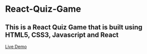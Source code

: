 # React-Quiz-Game
## This is a React Quiz Game that is built using HTML5, CSS3, Javascript and React
[Live Demo](https://app-react-quiz.netlify.app/)
